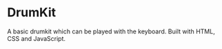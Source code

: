# DrumKit
A basic drumkit which can be played with the keyboard.
Built with HTML, CSS and JavaScript.
